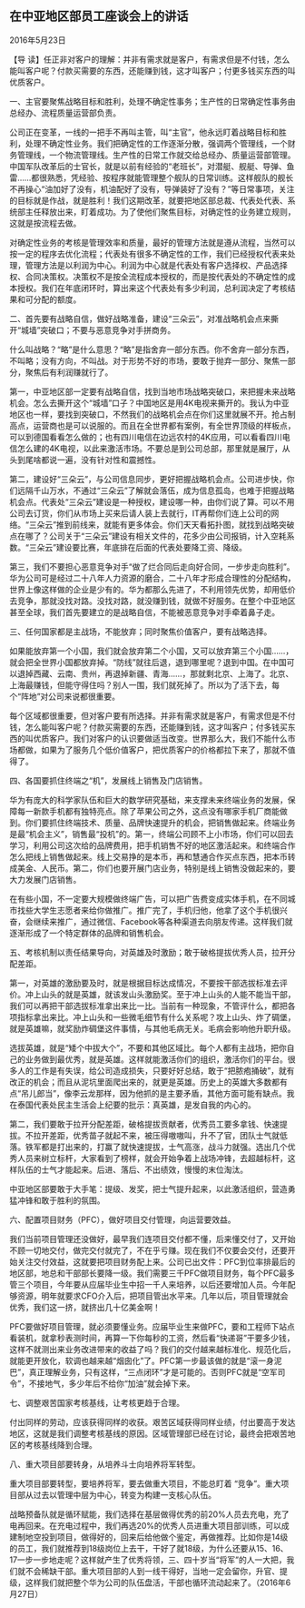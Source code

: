 ## 在中亚地区部员工座谈会上的讲话

2016年5月23日



【导  读】任正非对客户的理解：并非有需求就是客户，有需求但是不付钱，怎么能叫客户呢？付款买需要的东西，还能赚到钱，这才叫客户；付更多钱买东西的叫优质客户。



一、主官要聚焦战略目标和胜利，处理不确定性事务；生产性的日常确定性事务由总经办、流程质量运营部负责。

公司正在变革，一线的一把手不再叫主管，叫“主官”，他永远盯着战略目标和胜利，处理不确定性业务。我们把确定性的工作逐渐分散，强调两个管理线，一个财务管理线，一个物流管理线。生产性的日常工作就交给总经办、质量运营部管理。中国军队改革后的士官长，就是以前有经验的“老班长”，对潜艇、舰艇、导弹、鱼雷……都很熟悉，凭经验、按程序就能管理整个舰队的日常训练。这样舰队的舰长不再操心“油加好了没有，机油配好了没有，导弹装好了没有？”等日常事项，关注的目标就是作战，就是胜利！我们这期改革，就要把地区部总裁、代表处代表、系统部主任释放出来，盯着成功。为了使他们聚焦目标，对确定性的业务建立规则，这就是按流程去做。

对确定性业务的考核是管理效率和质量，最好的管理方法就是遵从流程，当然可以按一定的程序去优化流程；代表处有很多不确定性的工作，我们已经授权代表来处理，管理方法是以利润为中心。利润为中心就是代表处有客户选择权、产品选择权、合同决策权。决策权不是按全流程成本授权的，而是按代表处的不确定性的成本授权。我们在年底闭环时，算出来这个代表处有多少利润，总利润决定了考核结果和可分配的额度。

二、首先要有战略自信，做好战略准备，建设“三朵云”，对准战略机会点来撕开“城墙”突破口；不要与恶意竞争对手拼商务。

什么叫战略？“略”是什么意思？“略”是指舍弃一部分东西。你不舍弃一部分东西，不叫略；没有方向，不叫战。对于形势不好的市场，要敢于抛弃一部分、聚焦一部分，聚焦后有利润赚就行了。

第一，中亚地区部一定要有战略自信，找到当地市场战略突破口，来把握未来战略机会。怎么去撕开这个“城墙”口子？中国地区是用4K电视来撕开的。我认为中亚地区也一样，要找到突破口，不然我们的战略机会点在你们这里就展不开。抢占制高点，运营商也是可以说服的。而且在全世界都有案例，有全世界顶级的样板点，可以到德国看看怎么做的；也有四川电信在边远农村的4K应用，可以看看四川电信怎么建的4K电视，以此来激活市场。不要总是到公司总部，那里就是展厅，从头到尾啥都说一遍，没有针对性和震撼性。

第二，建设好“三朵云”，与公司信息同步，更好把握战略机会点。公司进步快，你们远隔千山万水，不通过“三朵云”了解就会落伍，成为信息孤岛，也难于把握战略机会点。代表处“三朵云”建设是一种授权，建设哪一种，由你们说了算。可以不用公司去订货，你们从市场上买来后请人装上去就行，IT再帮你们连上公司的网络。“三朵云”推到前线来，就能有更多体会。你们天天看拓扑图，就找到战略突破点在哪了？公司关于“三朵云”建设有相关文件的，花多少由公司报销，计入空耗系数。“三朵云”建设要比赛，年底排在后面的代表处要降工资、降级。

第三，我们不要担心恶意竞争对手“做了烂合同后走向好合同，一步步走向胜利”。华为公司可是经过二十八年人力资源的磨合，二十八年才形成合理性的分配结构，世界上像这样做的企业是少有的。华为都那么先进了，不利用领先优势，却用低价去竞争，那就没找对路。没找对路，就没赚到钱，就做不好服务。在整个中亚地区甚至全球，我们首先要建立的是战略自信，不能被恶意竞争对手牵着鼻子走。

三、任何国家都是主战场，不能放弃；同时聚焦价值客户，要有战略选择。

如果能放弃第一个小国，我们就会放弃第二个小国，又可以放弃第三个小国……，就会把全世界小国都放弃掉。“防线”就往后退，退到哪里呢？退到中国。在中国可以退掉西藏、云南、贵州，再退掉新疆、青海……，那就剩北京、上海了。北京、上海最赚钱，但能守得住吗？别人一围，我们就死掉了。所以为了活下去，每个“阵地”对公司来说都很重要。

每个区域都很重要，但对客户要有所选择。并非有需求就是客户，有需求但是不付钱，怎么能叫客户呢？付款买需要的东西，还能赚到钱，这才叫客户；付多钱买东西的叫优质客户。我们对客户的认识要做适当改变。世界那么大，我们不能什么市场都做，如果为了服务几个低价值客户，把优质客户的价格都拉下来了，那就不值得了。

 四、各国要抓住终端之“机”，发展线上销售及门店销售。

华为有庞大的科学家队伍和巨大的数学研究基础，来支撑未来终端业务的发展，保障每一新款手机都有独特亮点。除了苹果公司之外，这点没有哪家手机厂商能做到。你们要抓住终端技术、质量、品牌快速提升的机会，把销售做起来。终端业务是最“机会主义”，销售最“投机”的。第一，终端公司顾不上小市场，你们可以回去学习，利用公司这次给的品牌费用，把手机销售不好的地区激活起来。和终端合作怎么把线上销售做起来。线上交易挣的是本币，再和慧通合作买点东西，把本币转成美金、人民币。第二，你们也要开展门店业务，特别是线上销售没做起来的，要大力发展门店销售。

在有些小国，不一定要大规模做终端广告，可以把广告费变成实体手机，在不同城市找些大学生志愿者来给你做推广。推广完了，手机归他，他拿了这个手机很兴奋，会继续来推广，通过微信、Facebook等各种渠道去向朋友传递。这样我们就逐渐形成了一个特定群体的品牌和销售机会。

五、考核机制以责任结果导向，对英雄及时激励；敢于破格提拔优秀人员，拉开分配差距。

第一，对英雄的激励要及时，就是根据目标达成情况，不要按干部选拔标准去评价。冲上山头的就是英雄，就该发山头激励奖。至于冲上山头的人能不能当干部，我们可以再把干部选拔标准拿出来比一比。当前有一种现象，不管评什么，都把各项指标拿出来比。冲上山头和一些微毛细节有什么关系呢？攻上山头、炸了碉堡，就是英雄嘛，就奖励炸碉堡这件事情，与其他毛病无关。毛病会影响他升职升级。

选拔英雄，就是“矮个中拔大个”，不要和其他区域比。每个人都有主战场，把你自己的业务做到最优秀，就是英雄。这样就能激活你们的组织，激活你们的平台。很多人的工作是有失误，给公司造成损失，只要好好总结，敢于“把脓疱捅破”，就有改正的机会；而且从泥坑里面爬出来的，就更是英雄。历史上的英雄大多数都有点“吊儿郎当”，像李云龙那样，因为他抓的是主要矛盾，其他方面可能有缺点。我在泰国代表处民主生活会上纪要的批示：真英雄，是发自我的内心的。

第二，我们要敢于拉开分配差距，破格提拔贡献者，优秀员工要多拿钱、快速提拔。不拉开差距，优秀苗子就起不来，被压得嗷嗷叫，升不了官，团队士气就低落。铁军都是打出来的，打赢了就快速提拔，士气高涨，战斗力就强。选出几个优秀人员来树立标杆，大家看到了榜样，就会开始争着上战场冲锋，去超越标杆，这样队伍的士气才能起来。后进、落后、不出绩效，慢慢的末位淘汰。

中亚地区部要敢于大手笔：提级、发奖，把士气提升起来，以此激活组织，营造勇猛冲锋和敢于胜利的氛围。

六、配置项目财务（PFC），做好项目交付管理，向运营要效益。

我们当前项目管理还没做好，最早我们连项目交付都不懂，后来懂交付了，又开始不顾一切地交付，做完交付就完了，不在乎亏赚。现在我们不仅要会交付，还要开始关注交付效益，这就要把项目财务配上来。公司已出文件：PFC到位率排最后的地区部，地总和干部部长要降一级。我们需要三千PFC做项目财务，每个PFC最多管三个项目，今年要从应届毕业生中招一千人来培养，以后还要增加人员。今年配够资源，明年就要求CFO介入后，把项目管出水平来。几年以后，项目管理就会优秀，我们这一挤，就挤出几十亿美金啊！

PFC要做好项目管理，就必须要懂业务。应届毕业生来做PFC，要和工程师下站点看装机，就拿秒表测时间，再算一下你每秒的工资，然后看“快递哥”干要多少钱，这样不就测出来业务改进带来的收益了吗？我们的交付越来越标准化、规范化后，就能更开放化，软调也越来越“烟囱化”了。PFC第一步最该做的就是“滚一身泥巴”，真正理解业务，只有这样，“三点闭环”才是可能的。否则PFC就是“空军司令”，不接地气，多少年后不给你“加油”就会掉下来。

七、调整艰苦国家考核基线，让考核更趋于合理。

付出同样的劳动，应该获得同样的收获。艰苦区域获得同样业绩，付出要高于发达地区，这就是我们调整考核基线的原因。区域管理部已经在讨论，最终会把艰苦地区的考核基线降到合理。



八、重大项目部要转身，从培养斗士向培养将军转型。

重大项目部要转型，要培养将军，要去做重大项目，不能总盯着 “竞争”。重大项目部从过去以管理中层为中心，转变为构建一支核心队伍。

战略预备队就是循环赋能，我们选择在基层做得优秀的前20%人员去充电，充了电再回来。在充电过程中，我们再选20%的优秀人员进重大项目部训练，可以成建制地空投到项目，做得好的，回来后给他做个鉴定，再做推荐。比如你是14级的员工，我们就推荐到18级岗位上去干，干好了就18级，为什么还要从15、16、17一步一步地走呢？这样就产生了优秀将领，三、四十岁当“将军”的人一大把，我们就不会稀缺干部。重大项目部的人到一线干得好，当地一定会留你，升官、提级，这样我们就把整个华为公司的队伍盘活，干部也循环流动起来了。（2016年6月27日）
